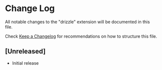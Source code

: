 # Change Log

All notable changes to the "drizzle" extension will be documented in this file.

Check [Keep a Changelog](http://keepachangelog.com/) for recommendations on how
to structure this file.

## [Unreleased]

- Initial release